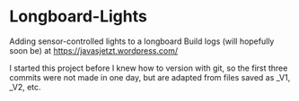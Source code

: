 # Longboard-Lights
Adding sensor-controlled lights to a longboard
Build logs (will hopefully soon be) at https://javasjetzt.wordpress.com/

I started this project before I knew how to version with git, so the first three commits were not made in one day, but are adapted from files saved as \_V1, \_V2, etc.